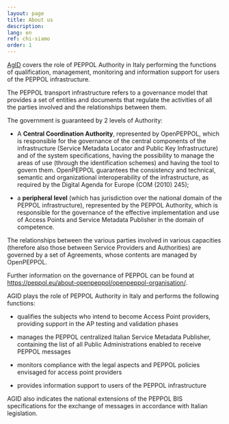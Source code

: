```yaml
---
layout: page
title: About us
description: 
lang: en
ref: chi-siamo
order: 1
---
```


[AgID](https://www.agid.gov.it/) covers the role of PEPPOL Authority in Italy
performing the functions of qualification, management, monitoring and
information support for users of the PEPPOL infrastructure.

The PEPPOL transport infrastructure refers to a governance model that provides a set of entities and documents that regulate the activities of all the parties involved and the relationships between them.

The government is guaranteed by 2 levels of Authority:

- A **Central Coordination Authority**, represented by OpenPEPPOL, which is responsible for the governance of the central components of the infrastructure (Service Metadata Locator and Public Key Infrastructure) and of the system specifications, having the possibility to manage the areas of use (through the identification schemes) and having the tool to govern them. OpenPEPPOL guarantees the consistency and technical, semantic and organizational interoperability of the infrastructure, as required by the Digital Agenda for Europe (COM (2010) 245);

- a **peripheral level** (which has jurisdiction over the national domain of the PEPPOL infrastructure), represented by the PEPPOL Authority, which is responsible for the governance of the effective implementation and use of Access Points and Service Metadata Publisher in the domain of competence.

The relationships between the various parties involved in various capacities (therefore also those between Service Providers and Authorities) are governed by a set of Agreements, whose contents are managed by OpenPEPPOL.

Further information on the governance of PEPPOL can be found at https://peppol.eu/about-openpeppol/openpeppol-organisation/.

AGID plays the role of PEPPOL Authority in Italy and performs the following functions:

- qualifies the subjects who intend to become Access Point providers, providing support in the AP testing and validation phases

- manages the PEPPOL centralized Italian Service Metadata Publisher, containing the list of all Public Administrations enabled to receive PEPPOL messages

- monitors compliance with the legal aspects and PEPPOL policies envisaged for access point providers

- provides information support to users of the PEPPOL infrastructure

AGID also indicates the national extensions of the PEPPOL BIS specifications for the exchange of messages in accordance with Italian legislation.
